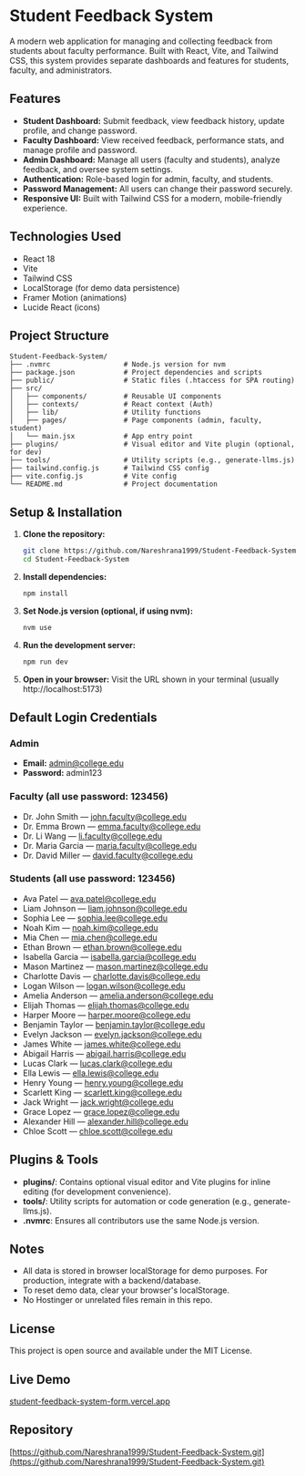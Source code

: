 # Student Feedback System

A modern web application for managing and collecting feedback from students about faculty performance. Built with React, Vite, and Tailwind CSS, this system provides separate dashboards and features for students, faculty, and administrators.

## Features
- **Student Dashboard:** Submit feedback, view feedback history, update profile, and change password.
- **Faculty Dashboard:** View received feedback, performance stats, and manage profile and password.
- **Admin Dashboard:** Manage all users (faculty and students), analyze feedback, and oversee system settings.
- **Authentication:** Role-based login for admin, faculty, and students.
- **Password Management:** All users can change their password securely.
- **Responsive UI:** Built with Tailwind CSS for a modern, mobile-friendly experience.

## Technologies Used
- React 18
- Vite
- Tailwind CSS
- LocalStorage (for demo data persistence)
- Framer Motion (animations)
- Lucide React (icons)

## Project Structure
```
Student-Feedback-System/
├── .nvmrc                  # Node.js version for nvm
├── package.json            # Project dependencies and scripts
├── public/                 # Static files (.htaccess for SPA routing)
├── src/
│   ├── components/         # Reusable UI components
│   ├── contexts/           # React context (Auth)
│   ├── lib/                # Utility functions
│   ├── pages/              # Page components (admin, faculty, student)
│   └── main.jsx            # App entry point
├── plugins/                # Visual editor and Vite plugin (optional, for dev)
├── tools/                  # Utility scripts (e.g., generate-llms.js)
├── tailwind.config.js      # Tailwind CSS config
├── vite.config.js          # Vite config
└── README.md               # Project documentation
```

## Setup & Installation
1. **Clone the repository:**
   ```bash
   git clone https://github.com/Nareshrana1999/Student-Feedback-System.git
   cd Student-Feedback-System
   ```
2. **Install dependencies:**
   ```bash
   npm install
   ```
3. **Set Node.js version (optional, if using nvm):**
   ```bash
   nvm use
   ```
4. **Run the development server:**
   ```bash
   npm run dev
   ```
5. **Open in your browser:**
   Visit the URL shown in your terminal (usually http://localhost:5173)

## Default Login Credentials
### Admin
- **Email:** admin@college.edu
- **Password:** admin123

### Faculty (all use password: 123456)
- Dr. John Smith — john.faculty@college.edu
- Dr. Emma Brown — emma.faculty@college.edu
- Dr. Li Wang — li.faculty@college.edu
- Dr. Maria Garcia — maria.faculty@college.edu
- Dr. David Miller — david.faculty@college.edu

### Students (all use password: 123456)
- Ava Patel — ava.patel@college.edu
- Liam Johnson — liam.johnson@college.edu
- Sophia Lee — sophia.lee@college.edu
- Noah Kim — noah.kim@college.edu
- Mia Chen — mia.chen@college.edu
- Ethan Brown — ethan.brown@college.edu
- Isabella Garcia — isabella.garcia@college.edu
- Mason Martinez — mason.martinez@college.edu
- Charlotte Davis — charlotte.davis@college.edu
- Logan Wilson — logan.wilson@college.edu
- Amelia Anderson — amelia.anderson@college.edu
- Elijah Thomas — elijah.thomas@college.edu
- Harper Moore — harper.moore@college.edu
- Benjamin Taylor — benjamin.taylor@college.edu
- Evelyn Jackson — evelyn.jackson@college.edu
- James White — james.white@college.edu
- Abigail Harris — abigail.harris@college.edu
- Lucas Clark — lucas.clark@college.edu
- Ella Lewis — ella.lewis@college.edu
- Henry Young — henry.young@college.edu
- Scarlett King — scarlett.king@college.edu
- Jack Wright — jack.wright@college.edu
- Grace Lopez — grace.lopez@college.edu
- Alexander Hill — alexander.hill@college.edu
- Chloe Scott — chloe.scott@college.edu

## Plugins & Tools
- **plugins/**: Contains optional visual editor and Vite plugins for inline editing (for development convenience).
- **tools/**: Utility scripts for automation or code generation (e.g., generate-llms.js).
- **.nvmrc**: Ensures all contributors use the same Node.js version.

## Notes
- All data is stored in browser localStorage for demo purposes. For production, integrate with a backend/database.
- To reset demo data, clear your browser's localStorage.
- No Hostinger or unrelated files remain in this repo.

## License
This project is open source and available under the MIT License.

## Live Demo
[student-feedback-system-form.vercel.app](https://student-feedback-system-form.vercel.app)

## Repository
[https://github.com/Nareshrana1999/Student-Feedback-System.git](https://github.com/Nareshrana1999/Student-Feedback-System.git)
